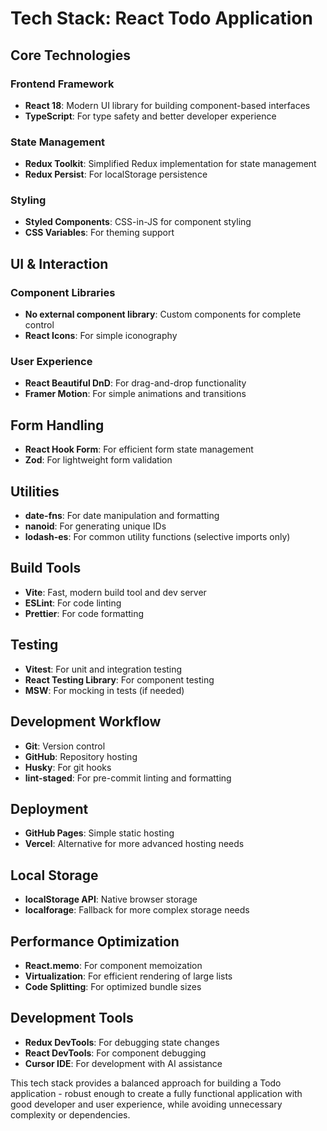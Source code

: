 # Tech Stack: React Todo Application

## Core Technologies

### Frontend Framework
- **React 18**: Modern UI library for building component-based interfaces
- **TypeScript**: For type safety and better developer experience

### State Management
- **Redux Toolkit**: Simplified Redux implementation for state management
- **Redux Persist**: For localStorage persistence

### Styling
- **Styled Components**: CSS-in-JS for component styling
- **CSS Variables**: For theming support

## UI & Interaction

### Component Libraries
- **No external component library**: Custom components for complete control
- **React Icons**: For simple iconography

### User Experience
- **React Beautiful DnD**: For drag-and-drop functionality
- **Framer Motion**: For simple animations and transitions

## Form Handling

- **React Hook Form**: For efficient form state management
- **Zod**: For lightweight form validation

## Utilities

- **date-fns**: For date manipulation and formatting
- **nanoid**: For generating unique IDs
- **lodash-es**: For common utility functions (selective imports only)

## Build Tools

- **Vite**: Fast, modern build tool and dev server
- **ESLint**: For code linting
- **Prettier**: For code formatting

## Testing

- **Vitest**: For unit and integration testing
- **React Testing Library**: For component testing
- **MSW**: For mocking in tests (if needed)

## Development Workflow

- **Git**: Version control
- **GitHub**: Repository hosting
- **Husky**: For git hooks
- **lint-staged**: For pre-commit linting and formatting

## Deployment

- **GitHub Pages**: Simple static hosting
- **Vercel**: Alternative for more advanced hosting needs

## Local Storage

- **localStorage API**: Native browser storage
- **localforage**: Fallback for more complex storage needs

## Performance Optimization

- **React.memo**: For component memoization
- **Virtualization**: For efficient rendering of large lists
- **Code Splitting**: For optimized bundle sizes

## Development Tools

- **Redux DevTools**: For debugging state changes
- **React DevTools**: For component debugging
- **Cursor IDE**: For development with AI assistance

This tech stack provides a balanced approach for building a Todo application - robust enough to create a fully functional application with good developer and user experience, while avoiding unnecessary complexity or dependencies.